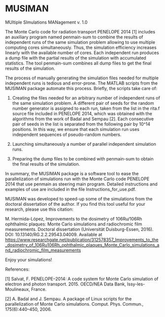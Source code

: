 # MUSIMAN
MUltiple SImulations MANagement v. 1.0

The Monte Carlo code for radiation transport PENELOPE 2014 [1] includes an auxiliary program named penmain-sum to combine the results of independent runs of the same simulation problem allowing to use multiple computing cores simultaneously. Thus, the simulation efficiency increases linearly with the available number of cores. Each independent run produces a dump file with the partial results of the simulation with accumulated statistics. The tool penmain-sum combines all dump files to get the final results of the simulation.

The process of manually generating the simulation files needed for multiple independent runs is tedious and error-prone. The MATLAB scripts from the MUSIMAN package automate this process. Briefly, the scripts take care of:

1. Creating the files needed for an arbitrary number of independent runs of the same simulation problem. A different pair of seeds for the random number generator is assigned to each run, taken from the list in the rita.f source file included in PENELOPE 2014, which was obtained with the algorithms from the work of Badal and Sempau [2]. Each consecutive pair of seeds in the list is separated from the following pair by 10^14 positions. In this way, we ensure that each simulation run uses independent sequences of pseudo-random numbers.

2. Launching simultaneously a number of parallel independent simulation runs.

3. Preparing the dump files to be combined with penmain-sum to obtain the final results of the simulation.

In summary, the MUSIMAN package is a software tool to ease the parallelization of simulations run with the Monte Carlo code PENELOPE 2014 that use penmain as steering main program. Detailed instructions and examples of use are included in the file Instructions_for_use.pdf.

MUSIMAN was developed to speed-up some of the simulations from the doctoral dissertation of the author. If you find this tool useful for your research, please use this citation:

M. Hermida-López, Improvements to the dosimetry of 106Ru/106Rh ophthalmic plaques: Monte Carlo simulations and radiochromic film measurements. Doctoral dissertation (Universität Duisburg-Essen, 2016). DOI: 10.13140/RG.2.2.29543.04009. Available at https://www.researchgate.net/publication/312578357_Improvements_to_the_dosimetry_of_106Ru106Rh_ophthalmic_plaques_Monte_Carlo_simulations_and_radiochromic_film_measurements

Enjoy your simulations!


References:

[1] Salvat, F. PENELOPE–2014: A code system for Monte Carlo simulation of electron and photon transport. 2015. OECD/NEA Data Bank, Issy-les-Moulineaux, France.

[2] A. Badal and J. Sempau. A package of Linux scripts for the parallelization of Monte Carlo simulations. Comput. Phys. Commun., 175(6):440–450, 2006.
